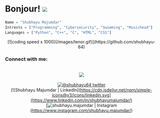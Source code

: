# Bonjour! <img src="https://raw.githubusercontent.com/MartinHeinz/MartinHeinz/master/wave.gif" width="30px">

```python
Name = "Shubhayu Majumdar"
Intrests = ["Programming", "Cybersecurity", "Swimming", "Musichead"]
Languages = ["Python", "C++", "C", "HTML", "CSS"]
```
<div align=center>
[![coding speed x 1000](/images/tenor.gif)](https://github.com/shubhayu-64)
</div>

### Connect with me:
<br>
<div align=center>
<a href="https://twitter.com/shubhayu64"><img src="https://cdn.jsdelivr.net/npm/simple-icons@v3/icons/twitter.svg"> </a> 

[![@shubhayu64 twitter](https://cdn.jsdelivr.net/npm/simple-icons@v3/icons/twitter.svg)](https://twitter.com/shubhayu64)<br>
[![Shubhayu Majumdar | LinkedIn](https://cdn.jsdelivr.net/npm/simple-icons@v3/icons/linkedin.svg](https://www.linkedin.com/in/shubhayumajumdar/)<br>
[![shubhayu.majumdar | Instagram](https://cdn.jsdelivr.net/npm/simple-icons@v3/icons/instagram.svg)(https://www.instagram.com/shubhayu.majumdar/)<br>
</div>

<!--
**shubhayu-64/shubhayu-64** is a ✨ _special_ ✨ repository because its `README.md` (this file) appears on your GitHub profile.

Here are some ideas to get you started:

- 🔭 I’m currently working on ...
- 🌱 I’m currently learning ...
- 👯 I’m looking to collaborate on ...
- 🤔 I’m looking for help with ...
- 💬 Ask me about ...
- 📫 How to reach me: ...
- 😄 Pronouns: ...
- ⚡ Fun fact: ...
-->
